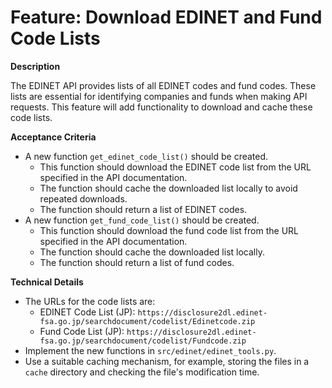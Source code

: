 # Feature: Download EDINET and Fund Code Lists

**Description**

The EDINET API provides lists of all EDINET codes and fund codes. These lists are essential for identifying companies and funds when making API requests. This feature will add functionality to download and cache these code lists.

**Acceptance Criteria**

- A new function `get_edinet_code_list()` should be created.
  - This function should download the EDINET code list from the URL specified in the API documentation.
  - The function should cache the downloaded list locally to avoid repeated downloads.
  - The function should return a list of EDINET codes.
- A new function `get_fund_code_list()` should be created.
  - This function should download the fund code list from the URL specified in the API documentation.
  - The function should cache the downloaded list locally.
  - The function should return a list of fund codes.

**Technical Details**

- The URLs for the code lists are:
  - EDINET Code List (JP): `https://disclosure2dl.edinet-fsa.go.jp/searchdocument/codelist/Edinetcode.zip`
  - Fund Code List (JP): `https://disclosure2dl.edinet-fsa.go.jp/searchdocument/codelist/Fundcode.zip`
- Implement the new functions in `src/edinet/edinet_tools.py`.
- Use a suitable caching mechanism, for example, storing the files in a `cache` directory and checking the file's modification time.